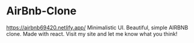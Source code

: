 # AirBnb-Clone
https://airbnb69420.netlify.app/
Minimalistic UI. Beautiful, simple AIRBNB clone. Made with react.
Visit my site and let me know what you think!
